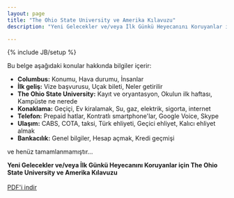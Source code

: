 ```yaml
---
layout: page
title: "The Ohio State University ve Amerika Kılavuzu"
description: "Yeni Gelecekler ve/veya İlk Günkü Heyecanını Koruyanlar için The Ohio State University ve Amerika Kılavuzu"

---
```

{% include JB/setup %}

<div class="row">

<div class="span8">
<p>Bu belge aşağıdaki konular hakkında bilgiler içerir:
<ul>
<li><strong>Columbus:</strong> Konumu, Hava durumu, İnsanlar</li>
<li><strong>İlk geliş:</strong> Vize başvurusu, Uçak bileti, Neler getirilir</li>
<li><strong>The Ohio State University:</strong> Kayıt ve oryantasyon, Okulun ilk haftası, Kampüste ne nerede</li>
<li><strong>Konaklama:</strong> Geçiçi, Ev kiralamak, Su, gaz, elektrik, sigorta, internet</li>
<li><strong>Telefon:</strong> Prepaid hatlar, Kontratlı smartphone'lar, Google Voice, Skype</li>
<li><strong>Ulaşım:</strong> CABS, COTA, taksi, Türk ehliyeti, Geçici ehliyet, Kalıcı ehliyet almak</li>
<li><strong>Bankacılık:</strong> Genel bilgiler, Hesap açmak, Kredi geçmişi</li>
</ul>
ve henüz tamamlanmamıştır...
</p>
</div>

<div class="span3 well">
<strong>Yeni Gelecekler ve/veya İlk Günkü Heyecanını Koruyanlar için The Ohio State University ve Amerika Kılavuzu</strong><br /><br />
<a class="btn btn-success" href="Kilavuz.pdf"><span class="icon-download icon-white"> </span> PDF'i indir</a>
</div>

</div>
